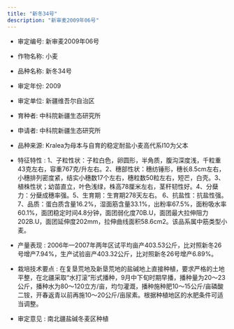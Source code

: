```yaml
---
title: "新冬34号"
description: "新审麦2009年06号"
---
```

* 审定编号:  新审麦2009年06号

*  作物名称:  小麦

*  品种名称:  新冬34号

*  审定年份:  2009

*  审定单位:  新疆维吾尔自治区

* 育种者:  中科院新疆生态研究所

*  申请者:  中科院新疆生态研究所

*  品种来源:  Kralea为母本与自育的稳定耐盐小麦高代系I10为父本

*  特征特性 : 
1、子粒性状：子粒白色，卵圆形，半角质，腹沟深度浅，千粒重43克左右，容重767克/升左右。2、穗部性状：穗纺锤形，穗长8.5cm左右，小穗排列密度紧，结实小穗数17个左右，穗粒数50粒左右，短芒，白壳。3、植株性状；幼苗直立，叶色浅绿，株高78厘米左右，茎秆韧性好。4、分蘖力：分蘖成穗率强。5、生育期：生育期278天左右。
6、抗盐性：抗盐性强。7、品质：蛋白质含量16.2%，湿面筋含量33.1%，出粉率67.5%，面粉吸水率60.1%，面团稳定时间4.8分钟，面团弱化度70B.U，面团最大拉伸阻力202B.U，面团延伸度202mm，拉伸曲线面积58.6cm2。该品系属中筋类型小麦。
 
*  产量表现 : 
2006年—2007年两年区试平均亩产403.53公斤，比对照新冬26号增产7.94%，生产试验亩产403.32公斤，比对照新冬26号增产6.89%。

*  栽培技术要点 : 
在复垦荒地及新垦荒地的盐碱地上直接种植，要求严格的土地平整，在北疆采取“水打滚”形式播种，9月中下旬时期早播，播种量为20～23公斤，播种水为80～120立方/亩，均匀灌溉，播种施种肥10～15公斤/亩磷酸二铵，开春返青以前再施10～20公斤/亩尿素。根据种植地区的水肥条件可适当调整。

*  审定意见 : 
南北疆盐碱冬麦区种植

